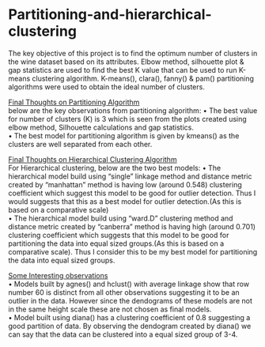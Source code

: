 # Partitioning-and-hierarchical-clustering

The key objective of this project is to find the optimum number of clusters in the wine dataset based on its attributes. 
Elbow method, silhouette plot & gap statistics are used to find the best K value that can be used to run K-means clustering algorithm.
K-means(), clara(), fanny() & pam() partitioning algorithms were used to obtain the ideal number of clusters.

<u>Final Thoughts on Partitioning Algorithm </u> <br>
below are the key observations from partitioning algorithm:
• The best value for number of clusters (K) is 3 which is seen from the plots created using elbow method,
Silhouette calculations and gap statistics. <br>
• The best model for partitioning algorithm is given by kmeans() as the clusters are well separated from
each other. <br>

<u>Final Thoughts on Hierarchical Clustering Algorithm </u> <br>
For Hierarchical clustering, below are the two best models:
• The hierarchical model build using “single” linkage method and distance metric created by “manhattan”
method is having low (around 0.548) clustering coefficient which suggest this model to be good for
outlier detection. Thus I would suggests that this as a best model for outlier detection.(As this is
based on a comparative scale) <br>
• The hierarchical model build using “ward.D” clustering method and distance metric created by “canberra”
method is having high (around 0.701) clustering coefficient which suggests that this model to
be good for partitioning the data into equal sized groups.(As this is based on a comparative scale).
Thus I consider this to be my best model for partitioning the data into equal sized groups. <br>

<u>Some Interesting observations</u> <br>
• Models built by agnes() and hclust() with average linkage show that row number 60 is distinct from all
other observations suggesting it to be an outlier in the data. However since the dendograms of these
models are not in the same height scale these are not chosen as final models. <br>
• Model built using diana() has a clustering coefficient of 0.8 suggesting a good partition of data. By
observing the dendogram created by diana() we can say that the data can be clustered into a equal
sized group of 3-4. <br>
